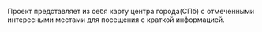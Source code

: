 Проект представляет из себя карту центра города(СПб) с отмеченными интересными местами для посещения с краткой информацией.


